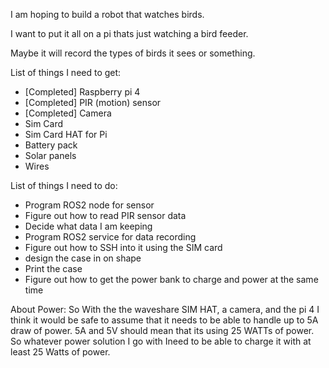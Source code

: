 I am hoping to build a robot that watches birds.

I want to put it all on a pi thats just watching a bird feeder.

Maybe it will record the types of birds it sees or something.


List of things I need to get:
- [Completed] Raspberry pi 4
- [Completed] PIR (motion) sensor
- [Completed] Camera
- Sim Card
- Sim Card HAT for Pi
- Battery pack
- Solar panels
- Wires

List of things I need to do:
- Program ROS2 node for sensor
- Figure out how to read PIR sensor data
- Decide what data I am keeping
- Program ROS2 service for data recording
- Figure out how to SSH into it using the SIM card
- design the case in on shape
- Print the case
- Figure out how to get the power bank to charge and power at the same time


About Power:
So With the the waveshare SIM HAT, a camera, and the pi 4 I think it would be safe to assume that it needs to be able to handle
up to 5A draw of power. 5A and 5V should mean that its using 25 WATTs of power. So whatever power solution I go with Ineed to be
able to charge it with at least 25 Watts of power.

